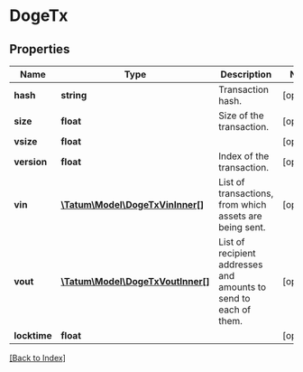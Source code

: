 # DogeTx

## Properties

Name | Type | Description | Notes
------------ | ------------- | ------------- | -------------
**hash** | **string** | Transaction hash. | [optional]
**size** | **float** | Size of the transaction. | [optional]
**vsize** | **float** |  | [optional]
**version** | **float** | Index of the transaction. | [optional]
**vin** | [**\Tatum\Model\DogeTxVinInner[]**](DogeTxVinInner.md) | List of transactions, from which assets are being sent. | [optional]
**vout** | [**\Tatum\Model\DogeTxVoutInner[]**](DogeTxVoutInner.md) | List of recipient addresses and amounts to send to each of them. | [optional]
**locktime** | **float** |  | [optional]

[[Back to Index]](../index.md)
